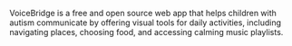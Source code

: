 VoiceBridge is a free and open source web app that helps children with autism communicate by offering visual tools for daily activities, including navigating places, choosing food, and accessing calming music playlists.
